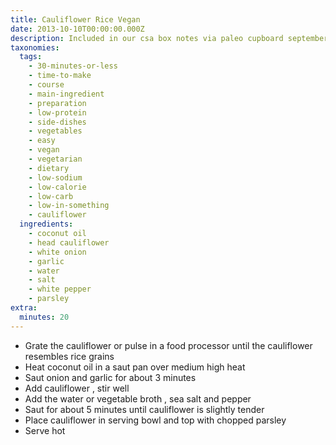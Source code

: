 ```yaml
---
title: Cauliflower Rice Vegan
date: 2013-10-10T00:00:00.000Z
description: Included in our csa box notes via paleo cupboard september 2013
taxonomies:
  tags:
    - 30-minutes-or-less
    - time-to-make
    - course
    - main-ingredient
    - preparation
    - low-protein
    - side-dishes
    - vegetables
    - easy
    - vegan
    - vegetarian
    - dietary
    - low-sodium
    - low-calorie
    - low-carb
    - low-in-something
    - cauliflower
  ingredients:
    - coconut oil
    - head cauliflower
    - white onion
    - garlic
    - water
    - salt
    - white pepper
    - parsley
extra:
  minutes: 20
---
```

 - Grate the cauliflower or pulse in a food processor until the cauliflower resembles rice grains
 - Heat coconut oil in a saut pan over medium high heat
 - Saut onion and garlic for about 3 minutes
 - Add cauliflower , stir well
 - Add the water or vegetable broth , sea salt and pepper
 - Saut for about 5 minutes until cauliflower is slightly tender
 - Place cauliflower in serving bowl and top with chopped parsley
 - Serve hot
